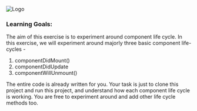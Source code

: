 ![Logo](https://s3.ap-south-1.amazonaws.com/kalvi-education.github.io/front-end-web-development/Kalvium-Logo.png)

### Learning Goals:
The aim of this exercise is to experiment around component life cycle. In this exercise, we will experiment around majorly three basic component life-cycles - 

1. componentDidMount()
2. componentDidUpdate
3. componentWillUnmount()

The entire code is already written for you. Your task is just to clone this project and run this project, and understand how each component life cycle is working. 
You are free to experiment around and add other life cycle methods too.
